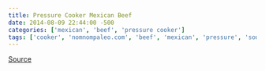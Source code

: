 ```yaml
---
title: Pressure Cooker Mexican Beef
date: 2014-08-09 22:44:00 -500
categories: ['mexican', 'beef', 'pressure cooker']
tags: ['cooker', 'nomnompaleo.com', 'beef', 'mexican', 'pressure', 'source', 'post', 'pressure cooker mexican beef']
---
```


[Source](http://nomnompaleo.com/post/76137606724/pressure-cooker-mexican-beef)

